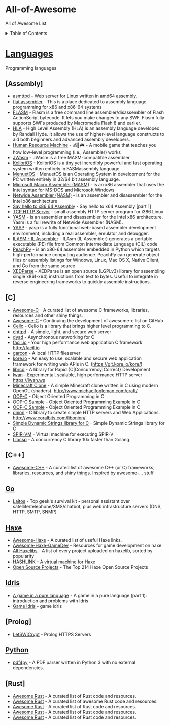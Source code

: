 # All-of-Awesome
All of Awesome List

<details>
  <summary>Table of Contents</summary>

<!-- BEGIN_TOC -->
* [Languages](#languages)
   * [Assembly](#assembly)
   * [Bash](#bash)
   * [C](#c)
      * [Game](#game)
   * [C#](#c#)
   * [C++](#c++)
   * [Clojure](#clojure)
   * [Coffeescript](#coffeescript)
   * [Crystal](#crystal)
   * [CSS](#css)
   * [D](#d)
   * [Dart](#dart)
   * [Elixir](#elixir)
   * [Elm](#elm)
   * [Erlang](#erlang)
   * [F#](#f#)
   * [Fortran](#fortran)
   * [Go](#go)
   * [Groovy](#groovy)
   * [Haskell](#haskell)
   * [Haxe](#haxe)
   * [Idris](#idris)
   * [Java](#java)
   * [JavaScript](#javascript)
      * [Client Web Frameworks](#client-web-frameworks)
         * [Angular](#angular)
         * [Angular.js](#angularjs)
         * [Backbone](#backbone)
         * [Ember.js](#emberjs)
         * [JQuery](#jquery)
         * [Meteor.js](#meteorjs)
         * [React.js](#reactjs)
         * [Vue.js](#vuejs)
      * [Node.js](#nodejs)
   * [Kotlin](#kotlin)
   * [Lua](#lua)
   * [Objective-C](#objective-c)
   * [OCaml](#ocaml)
   * [Pascal](#pascal)
   * [Perl](#perl)
   * [Php](#php)
   * [Prolog](#prolog)
   * [Python](#python)
   * [R](#r)
   * [Ruby](#ruby)
   * [Rust](#rust)
   * [Scala](#scala)
   * [Shell](#shell)
   * [SQL](#sql)
   * [Swift](#swift)
   * [TypeScript](#typescript)
   * [VB.NET](#vbnet)
* [Learning platforms and bootcamps](#learning-platforms-and-bootcamps)
* [Playgrounds](#playgrounds)
* [Practice Platform](#practice-platform)
* [Tools & Editors](#tools-&-editors)
   * [Chrome Developer Tools](#chrome-developer-tools)
   * [Git](#git)
   * [Visual Studio Code](#visual-studio-code)
   * [Webpack](#webpack)
<!-- END_TOC -->

</details>

# [Languages](https://en.wikipedia.org/wiki/Programming_languages)

Programming languages

## [Assembly]

* [asmttpd](https://github.com/nemasu/asmttpd) - Web server for Linux written in amd64 assembly.
* [flat assembler](http://flatassembler.net/) - This is a place dedicated to assembly language programming for x86 and x86-64 systems
* [FLASM](http://www.nowrap.de/flasm)	- Flasm is a free command line assembler/disassembler of Flash ActionScript bytecode. It lets you make changes to any SWF. Flasm fully supports SWFs produced by Macromedia Flash 8 and earlier.
* [HLA](http://www.plantation-productions.com/Webster/HighLevelAsm/index.html) -	High Level Assembly (HLA) is an assembly language developed by Randall Hyde. It allows the use of higher-level language constructs to aid both beginners and advanced assembly developers.
* [Human Resource Machine](https://tomorrowcorporation.com/humanresourcemachine) - 💰📱🎮 - A mobile game that teaches you how low-level programming (i.e., Assembler) works
* [JWasm](http://jwasm.info/)	- JWasm is a free MASM-compatible assembler.
* [KolibriOS](http://kolibrios.org/en/) - KolibriOS is a tiny yet incredibly powerful and fast operating system written entirely in FASMassembly language
* [MenuetOS](http://www.menuetos.net/) - MenuetOS is an Operating System in development for the PC written entirely in 32/64 bit assembly language.
* [Microsoft Macro Assembler (MASM)](https://www.microsoft.com/en-us/download/details.aspx?id=12654) -	is an x86 assembler that uses the Intel syntax for MS-DOS and Microsoft Windows
* [Netwide Assembler (NASM)](http://www.nasm.us/)	- is an assembler and disassembler for the Intel x86 architecture
* [Say hello to x86 64 Assembly](http://0xax.blogspot.com/2014/08/say-hello-to-x64-assembly-part-1.html) - Say hello to x64 Assembly [part 1]
* [TCP HTTP Server](http://canonical.org/~kragen/sw/dev3/server.s) - small assembly HTTP server program for i386 Linux
* [YASM](http://yasm.tortall.net/) -	is an assembler and disassembler for the Intel x86 architecture. Yasm is a full rewrite of Netwide Assembler (NASM).
* [YASP](http://yasp.me/) - yasp is a fully functional web-based assembler development environment, including a real assembler, emulator and debugger.
* [ILASM - IL Assembler](http://msdn.microsoft.com/en-us/library/496e4ekx%28v=VS.100%29.aspx) -	ILAsm (IL Assembler) generates a portable executable (PE) file from Common Intermediate Language (CIL) code
* [PeachPy](https://github.com/Maratyszcza/PeachPy) -	is an x86-64 assembler embedded in Python which targets high-performance computing audience. PeachPy can generate object files or assembly listings for Windows, Linux, Mac OS X, Native Client, and Go from the same source
* [XEDParse](https://github.com/x64dbg/XEDParse) -	XEDParse is an open source (LGPLv3) library for assembling single x86(-x64) instructions from text to bytes. Useful to integrate in reverse engineering frameworks to quickly assemble instructions.

## [C]
* [Awesome-C](https://github.com/kozross/awesome-c) - A curated list of awesome C frameworks, libraries, resources and other shiny things.
* [Awesome-C](https://github.com/aleksandar-todorovic/awesome-c) - Continuing the development of awesome-c list on GitHub
* [Cello](http://libcello.org/) - Cello is a library that brings higher level programming to C.
* [chttpd](https://github.com/Pentium44/chttpd/tree/master/src) - A simple, light, and secure web server
* [dyad](https://github.com/rxi/dyad) - Asynchronous networking for C
* [facil.io](https://github.com/boazsegev/facil.io) - Your high performance web application C framework http://facil.io
* [garcon](https://github.com/marcomorain/garcon) - A local HTTP fileserver
* [kore.io](https://kore.io/) - An easy to use, scalable and secure web application framework for writing web APIs in C. (https://git.kore.io/kore/)
* [librcd](https://github.com/hnsl/librcd) - A library for Rapid {C|Concurrency|Correct} Development
* [lwan](https://github.com/lpereira/lwan) - Experimental, scalable, high performance HTTP server https://lwan.ws
* [Minecraft Clone](https://github.com/fogleman/Craft) - A simple Minecraft clone written in C using modern OpenGL (shaders). http://www.michaelfogleman.com/craft/
* [OOP-C](http://www.eventhelix.com/realtimemantra/basics/object_oriented_programming_in_c.htm#.Ubgd2PlYHng) - Object Oriented Programming in C
* [OOP-C Sample](http://buzzan.egloos.com/4278828) - Object Oriented Programming  Example in C
* [OOP-C Sample](http://minjang.egloos.com/2151042) - Object Oriented Programming  Example in C
* [onion](https://github.com/davidmoreno/onion) - C library to create simple HTTP servers and Web Applications. http://www.coralbits.com/libonion/
* [Simple Dynamic Strings library for C](https://github.com/antirez/sds) - Simple Dynamic Strings library for C
* [SPIR-VM](https://github.com/dfranx/SPIRV-VM) -	Virtual machine for executing SPIR-V
* [Libcsp](https://libcsp.com) - A concurrency C library 10x faster than Golang.

## [C++]
* [Awesome-C++](https://github.com/fffaraz/awesome-cpp#awesome-cpp) - A curated list of awesome C++ (or C) frameworks, libraries, resources, and shiny things. Inspired by awesome-... stuff

## [Go](https://golang.org/)
* [Laitos](https://github.com/HouzuoGuo/laitos) - Top geek's survival kit - personal assistant over satellite/telephone/SMS/chatbot, plus web infrastructure servers (DNS, HTTP, SMTP, SNMP)

## [Haxe](https://haxe.org/)

* [Awesome-Haxe](https://github.com/nadako/awesome-haxe) - A curated list of useful Haxe links.
* [Awesome-Haxe-GameDev](https://github.com/Dvergar/awesome-haxe-gamedev) - Resources for game development on haxe
* [All Haxelibs](https://lib.haxe.org/all/) - A list of every project uploaded on haxelib, sorted by popularity
* [HASHLINK](https://hashlink.haxe.org/) - A virtual machine for Haxe
* [Open Source Projects](https://awesomeopensource.com/projects/haxe) - The Top 214 Haxe Open Source Projects


## [Idris](https://www.idris-lang.org/)
* [A game in a pure language](https://flowing.systems/2020/01/13/a-game-in-a-pure-language-part-1-introduction-and-problems-with-idris.html) - A game in a pure language (part 1): introduction and problems with Idris
* [Game Idris](https://github.com/corazza/game-idris) - game idris

## [Prolog]

* [LetSWICrypt](https://github.com/triska/letswicrypt) - Prolog HTTPS Servers


## [Python](https://www.python.org/)

* [pdf4py](https://github.com/Halolegend94/pdf4py) - A PDF parser written in Python 3 with no external dependencies.



## [Rust]
* [Awesome Rust](https://github.com/rust-unofficial/awesome-rust) - A curated list of Rust code and resources.
* [Awesome Rust](https://github.com/BurntSushi/awesome-rust) - A curated list of awesome Rust code and resources.
* [Awesome Rust](https://github.com/zzw922cn/awesome-rust) - A curated list of Rust code and resources.
* [Awesome Rust](https://github.com/fdhadzh/awesome-rust) - A curated list of Rust code and resources.
* [Awesome Rust](https://awesomeopensource.com/project/rust-unofficial/awesome-rust) - A curated list of Rust code and resources.
